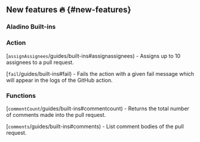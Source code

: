 ## New features :fire: {#new-features}

### Aladino Built-ins

### Action

[`assignAssignees`/guides/built-ins#assignassignees) - Assigns up to 10 assignees to a pull request.

[`fail`/guides/built-ins#fail) - Fails the action with a given fail message which will appear in the logs of the GitHub action.

### Functions

[`commentCount`/guides/built-ins#commentcount) -  Returns the total number of comments made into the pull request.

[`comments`/guides/built-ins#comments) -  List comment bodies of the pull request.